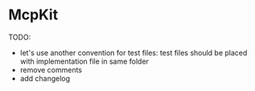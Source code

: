 # McpKit

TODO: 
- let's use another convention for test files:
test files should be placed with implementation file in same folder
- remove comments
- add changelog